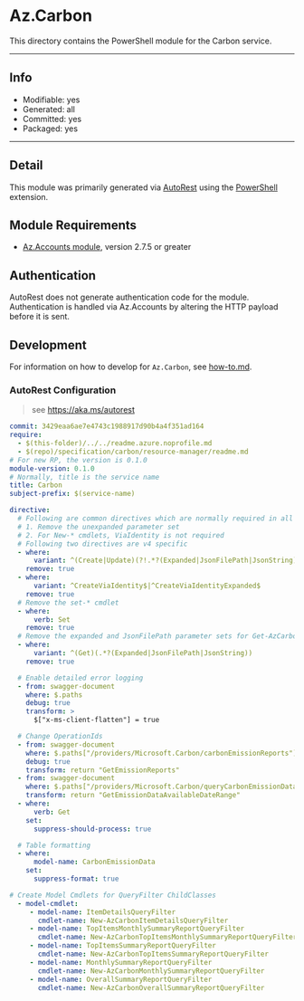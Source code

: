 <!-- region Generated -->
# Az.Carbon
This directory contains the PowerShell module for the Carbon service.

---
## Info
- Modifiable: yes
- Generated: all
- Committed: yes
- Packaged: yes

---
## Detail
This module was primarily generated via [AutoRest](https://github.com/Azure/autorest) using the [PowerShell](https://github.com/Azure/autorest.powershell) extension.

## Module Requirements
- [Az.Accounts module](https://www.powershellgallery.com/packages/Az.Accounts/), version 2.7.5 or greater

## Authentication
AutoRest does not generate authentication code for the module. Authentication is handled via Az.Accounts by altering the HTTP payload before it is sent.

## Development
For information on how to develop for `Az.Carbon`, see [how-to.md](how-to.md).
<!-- endregion -->

### AutoRest Configuration

> see https://aka.ms/autorest

```yaml
commit: 3429eaa6ae7e4743c1988917d90b4a4f351ad164
require:
  - $(this-folder)/../../readme.azure.noprofile.md
  - $(repo)/specification/carbon/resource-manager/readme.md
# For new RP, the version is 0.1.0
module-version: 0.1.0
# Normally, title is the service name
title: Carbon
subject-prefix: $(service-name)

directive:
  # Following are common directives which are normally required in all the RPs
  # 1. Remove the unexpanded parameter set
  # 2. For New-* cmdlets, ViaIdentity is not required
  # Following two directives are v4 specific
  - where:
      variant: ^(Create|Update)(?!.*?(Expanded|JsonFilePath|JsonString))
    remove: true
  - where:
      variant: ^CreateViaIdentity$|^CreateViaIdentityExpanded$
    remove: true
  # Remove the set-* cmdlet
  - where:
      verb: Set
    remove: true
  # Remove the expanded and JsonFilePath parameter sets for Get-AzCarbonEmissionReport
  - where:
      variant: ^(Get)(.*?(Expanded|JsonFilePath|JsonString))
    remove: true

  # Enable detailed error logging
  - from: swagger-document
    where: $.paths
    debug: true
    transform: >
      $["x-ms-client-flatten"] = true

  # Change OperationIds
  - from: swagger-document
    where: $.paths["/providers/Microsoft.Carbon/carbonEmissionReports"].post.operationId
    debug: true
    transform: return "GetEmissionReports"
  - from: swagger-document
    where: $.paths["/providers/Microsoft.Carbon/queryCarbonEmissionDataAvailableDateRange"].post.operationId
    transform: return "GetEmissionDataAvailableDateRange"
  - where:
      verb: Get
    set:
      suppress-should-process: true

  # Table formatting
  - where:
      model-name: CarbonEmissionData
    set:
      suppress-format: true

# Create Model Cmdlets for QueryFilter ChildClasses
  - model-cmdlet:
     - model-name: ItemDetailsQueryFilter
       cmdlet-name: New-AzCarbonItemDetailsQueryFilter
     - model-name: TopItemsMonthlySummaryReportQueryFilter
       cmdlet-name: New-AzCarbonTopItemsMonthlySummaryReportQueryFilter
     - model-name: TopItemsSummaryReportQueryFilter
       cmdlet-name: New-AzCarbonTopItemsSummaryReportQueryFilter 
     - model-name: MonthlySummaryReportQueryFilter
       cmdlet-name: New-AzCarbonMonthlySummaryReportQueryFilter
     - model-name: OverallSummaryReportQueryFilter
       cmdlet-name: New-AzCarbonOverallSummaryReportQueryFilter 
```
